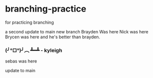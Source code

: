 # branching-practice
for practicing branching

a second update to main
new branch
Brayden Was here
Nick was here
Brycen was here and he's better than brayden.
### (╯°□°)╯︵ ┻━┻ - kyleigh
sebas was here


update to main